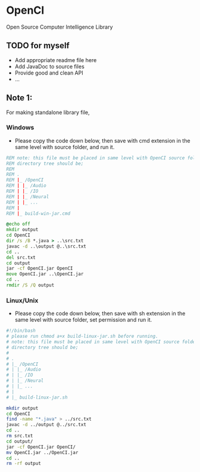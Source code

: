 # OpenCI
Open Source Computer Intelligence Library


## TODO for myself
- Add appropriate readme file here
- Add JavaDoc to source files
- Provide good and clean API 
- ...

## Note 1:
For making standalone library file,
### Windows
- Please copy the code down below, then save with cmd extension in the same level with source folder, and run it.
``` bat
REM note: this file must be placed in same level with OpenCI source folder
REM directory tree should be;
REM 
REM .
REM |_ /OpenCI
REM | |_ /Audio
REM | |_ /IO
REM | |_ /Neural
REM | |_ ...
REM | 
REM |_ build-win-jar.cmd

@echo off
mkdir output
cd OpenCI 
dir /s /B *.java > ..\src.txt
javac -d ..\output @..\src.txt
cd ..
del src.txt
cd output
jar -cf OpenCI.jar OpenCI
move OpenCI.jar ..\OpenCI.jar
cd ..
rmdir /S /Q output
```

### Linux/Unix 
- Please copy the code down below, then save with sh extension in the same level with source folder, set permission and run it.
``` bash
#!/bin/bash
# please run chmod a+x build-linux-jar.sh before running.
# note: this file must be placed in same level with OpenCI source folder
# directory tree should be;
# 
# .
# |_ /OpenCI
# | |_ /Audio
# | |_ /IO
# | |_ /Neural
# | |_ ...
# | 
# |_ build-linux-jar.sh

mkdir output
cd OpenCI
find -name "*.java" > ../src.txt
javac -d ../output @../src.txt
cd ..
rm src.txt
cd output/
jar -cf OpenCI.jar OpenCI/
mv OpenCI.jar ../OpenCI.jar
cd ..
rm -rf output
``` 
